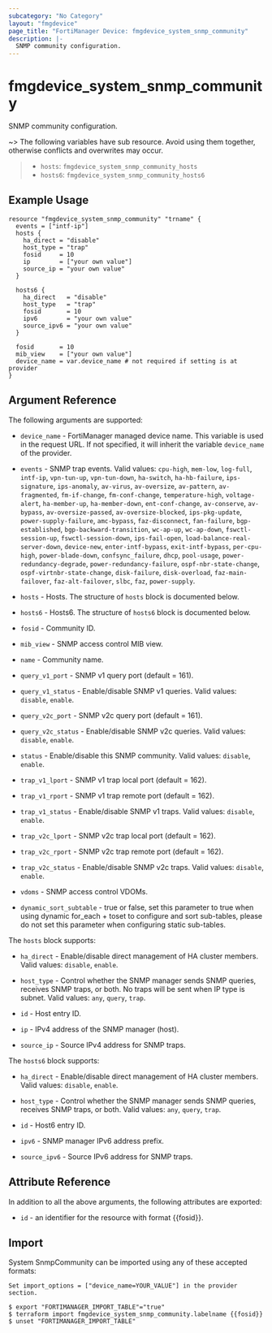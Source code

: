 ```yaml
---
subcategory: "No Category"
layout: "fmgdevice"
page_title: "FortiManager Device: fmgdevice_system_snmp_community"
description: |-
  SNMP community configuration.
---
```


# fmgdevice_system_snmp_community
SNMP community configuration.

~> The following variables have sub resource. Avoid using them together, otherwise conflicts and overwrites may occur.
>- `hosts`: `fmgdevice_system_snmp_community_hosts`
>- `hosts6`: `fmgdevice_system_snmp_community_hosts6`



## Example Usage

```hcl
resource "fmgdevice_system_snmp_community" "trname" {
  events = ["intf-ip"]
  hosts {
    ha_direct = "disable"
    host_type = "trap"
    fosid     = 10
    ip        = ["your own value"]
    source_ip = "your own value"
  }

  hosts6 {
    ha_direct   = "disable"
    host_type   = "trap"
    fosid       = 10
    ipv6        = "your own value"
    source_ipv6 = "your own value"
  }

  fosid       = 10
  mib_view    = ["your own value"]
  device_name = var.device_name # not required if setting is at provider
}
```

## Argument Reference


The following arguments are supported:

* `device_name` - FortiManager managed device name. This variable is used in the request URL. If not specified, it will inherit the variable `device_name` of the provider.

* `events` - SNMP trap events. Valid values: `cpu-high`, `mem-low`, `log-full`, `intf-ip`, `vpn-tun-up`, `vpn-tun-down`, `ha-switch`, `ha-hb-failure`, `ips-signature`, `ips-anomaly`, `av-virus`, `av-oversize`, `av-pattern`, `av-fragmented`, `fm-if-change`, `fm-conf-change`, `temperature-high`, `voltage-alert`, `ha-member-up`, `ha-member-down`, `ent-conf-change`, `av-conserve`, `av-bypass`, `av-oversize-passed`, `av-oversize-blocked`, `ips-pkg-update`, `power-supply-failure`, `amc-bypass`, `faz-disconnect`, `fan-failure`, `bgp-established`, `bgp-backward-transition`, `wc-ap-up`, `wc-ap-down`, `fswctl-session-up`, `fswctl-session-down`, `ips-fail-open`, `load-balance-real-server-down`, `device-new`, `enter-intf-bypass`, `exit-intf-bypass`, `per-cpu-high`, `power-blade-down`, `confsync_failure`, `dhcp`, `pool-usage`, `power-redundancy-degrade`, `power-redundancy-failure`, `ospf-nbr-state-change`, `ospf-virtnbr-state-change`, `disk-failure`, `disk-overload`, `faz-main-failover`, `faz-alt-failover`, `slbc`, `faz`, `power-supply`.

* `hosts` - Hosts. The structure of `hosts` block is documented below.
* `hosts6` - Hosts6. The structure of `hosts6` block is documented below.
* `fosid` - Community ID.
* `mib_view` - SNMP access control MIB view.
* `name` - Community name.
* `query_v1_port` - SNMP v1 query port (default = 161).
* `query_v1_status` - Enable/disable SNMP v1 queries. Valid values: `disable`, `enable`.

* `query_v2c_port` - SNMP v2c query port (default = 161).
* `query_v2c_status` - Enable/disable SNMP v2c queries. Valid values: `disable`, `enable`.

* `status` - Enable/disable this SNMP community. Valid values: `disable`, `enable`.

* `trap_v1_lport` - SNMP v1 trap local port (default = 162).
* `trap_v1_rport` - SNMP v1 trap remote port (default = 162).
* `trap_v1_status` - Enable/disable SNMP v1 traps. Valid values: `disable`, `enable`.

* `trap_v2c_lport` - SNMP v2c trap local port (default = 162).
* `trap_v2c_rport` - SNMP v2c trap remote port (default = 162).
* `trap_v2c_status` - Enable/disable SNMP v2c traps. Valid values: `disable`, `enable`.

* `vdoms` - SNMP access control VDOMs.
* `dynamic_sort_subtable` - true or false, set this parameter to true when using dynamic for_each + toset to configure and sort sub-tables, please do not set this parameter when configuring static sub-tables.

The `hosts` block supports:

* `ha_direct` - Enable/disable direct management of HA cluster members. Valid values: `disable`, `enable`.

* `host_type` - Control whether the SNMP manager sends SNMP queries, receives SNMP traps, or both. No traps will be sent when IP type is subnet. Valid values: `any`, `query`, `trap`.

* `id` - Host entry ID.
* `ip` - IPv4 address of the SNMP manager (host).
* `source_ip` - Source IPv4 address for SNMP traps.

The `hosts6` block supports:

* `ha_direct` - Enable/disable direct management of HA cluster members. Valid values: `disable`, `enable`.

* `host_type` - Control whether the SNMP manager sends SNMP queries, receives SNMP traps, or both. Valid values: `any`, `query`, `trap`.

* `id` - Host6 entry ID.
* `ipv6` - SNMP manager IPv6 address prefix.
* `source_ipv6` - Source IPv6 address for SNMP traps.


## Attribute Reference

In addition to all the above arguments, the following attributes are exported:
* `id` - an identifier for the resource with format {{fosid}}.

## Import

System SnmpCommunity can be imported using any of these accepted formats:
```
Set import_options = ["device_name=YOUR_VALUE"] in the provider section.

$ export "FORTIMANAGER_IMPORT_TABLE"="true"
$ terraform import fmgdevice_system_snmp_community.labelname {{fosid}}
$ unset "FORTIMANAGER_IMPORT_TABLE"
```

